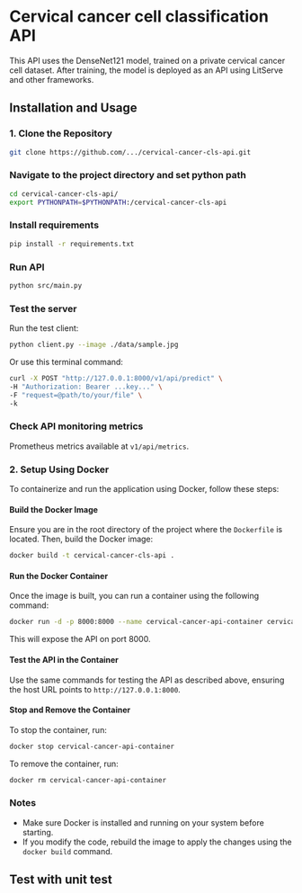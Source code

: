 # Cervical cancer cell classification API

This API uses the DenseNet121 model, trained on a private cervical cancer cell dataset.
After training, the model is deployed as an API using LitServe and other frameworks.

## Installation and Usage
### 1. Clone the Repository
```bash
git clone https://github.com/.../cervical-cancer-cls-api.git
```

### Navigate to the project directory and set python path
```bash
cd cervical-cancer-cls-api/
export PYTHONPATH=$PYTHONPATH:/cervical-cancer-cls-api
```

### Install requirements
```bash
pip install -r requirements.txt
```

### Run API
```bash
python src/main.py
```

### Test the server
Run the test client:
```bash
python client.py --image ./data/sample.jpg
```
Or use this terminal command:
```bash
curl -X POST "http://127.0.0.1:8000/v1/api/predict" \
-H "Authorization: Bearer ...key..." \
-F "request=@path/to/your/file" \
-k
```

### Check API monitoring metrics
Prometheus metrics available at `v1/api/metrics`.

### 2. Setup Using Docker

To containerize and run the application using Docker, follow these steps:

#### Build the Docker Image
Ensure you are in the root directory of the project where the `Dockerfile` is located. Then, build the Docker image:
```bash
docker build -t cervical-cancer-cls-api .
```

#### Run the Docker Container
Once the image is built, you can run a container using the following command:
```bash
docker run -d -p 8000:8000 --name cervical-cancer-api-container cervical-cancer-cls-api
```
This will expose the API on port 8000.

#### Test the API in the Container
Use the same commands for testing the API as described above, ensuring the host URL points to `http://127.0.0.1:8000`.

#### Stop and Remove the Container
To stop the container, run:
```bash
docker stop cervical-cancer-api-container
```
To remove the container, run:
```bash
docker rm cervical-cancer-api-container
```

### Notes
- Make sure Docker is installed and running on your system before starting.
- If you modify the code, rebuild the image to apply the changes using the `docker build` command.

## Test with unit test